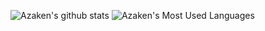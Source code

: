 
![Azaken's github stats](https://github-readme-stats.vercel.app/api?username=Azaken1248&show_icons=true&hide_border=true)
![Azaken's Most Used Languages](https://github-readme-stats.vercel.app/api/top-langs/?username=Azaken1248&size_weight=0.5&count_weight=0.5&langs_count=8&theme=dark&show_icons=true&hide_border=true&layout=compact)
